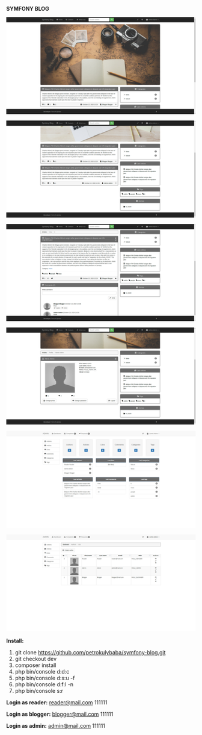 **SYMFONY BLOG**

![Main page](./screenshots/screenshot_main_page.png)

![Main page 2](./screenshots/screenshot_main_page_2.png)

![Article](./screenshots/screenshot_article.png)

![Profile](./screenshots/screenshot_profile.png)

![Admin](./screenshots/screenshot_admin.png)

![Admin 2](./screenshots/screenshot_admin_2.png)

**Install:**
1. git clone https://github.com/petrokulybaba/symfony-blog.git
2. git checkout dev
3. composer install
4. php bin/console d:d:c
5. php bin/console d:s:u -f
6. php bin/console d:f:l -n
7. php bin/console s:r

**Login as reader:** reader@mail.com 111111

**Login as blogger:** blogger@mail.com 111111

**Login as admin:** admin@mail.com 111111
